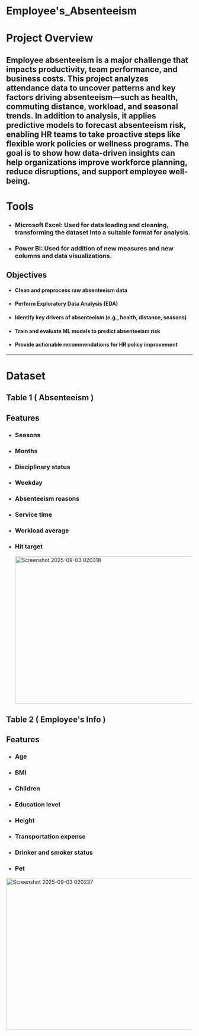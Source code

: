 # Employee's_Absenteeism
# Project Overview
Employee absenteeism is a major challenge that impacts productivity, team performance, and business costs. This project analyzes attendance data to uncover patterns and key factors driving absenteeism—such as health, commuting distance, workload, and seasonal trends.
In addition to analysis, it applies predictive models to forecast absenteeism risk, enabling HR teams to take proactive steps like flexible work policies or wellness programs. The goal is to show how data-driven insights can help organizations improve workforce planning, reduce disruptions, and support employee well-being.
--
# Tools
+ ### Microsoft Excel: Used for data loading and cleaning, transforming the dataset into a suitable format for analysis.
+ ### Power BI: Used for addition of new measures and new columns and data visualizations.

## Objectives
+ #### Clean and preprocess raw absenteeism data

+ #### Perform Exploratory Data Analysis (EDA)

+ #### Identify key drivers of absenteeism (e.g., health, distance, seasons)

+ #### Train and evaluate ML models to predict absenteeism risk

+ #### Provide actionable recommendations for HR policy improvement

---

# Dataset
## Table 1 ( Absenteeism ) 
## Features
+ ### Seasons
+ ### Months
+ ### Disciplinary status
+ ### Weekday
+ ### Absenteeism reasons
+ ### Service time
+ ### Workload average
+ ### Hit target

  <img width="927" height="397" alt="Screenshot 2025-09-03 020318" src="https://github.com/user-attachments/assets/70800c10-3544-4d16-99f4-7f96ccdd1bf9" />


## Table 2 ( Employee's Info ) 
## Features
+ ### Age
+ ### BMI
+ ### Children
+ ### Education level
+ ### Height
+ ### Transportation expense
+ ### Drinker and smoker status
+ ### Pet

<img width="924" height="409" alt="Screenshot 2025-09-03 020237" src="https://github.com/user-attachments/assets/2a599602-53da-4a4b-9de2-5892c78b1752" />

